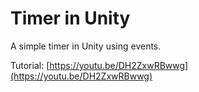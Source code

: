 
# Timer in Unity
 
A simple timer in Unity using events.

Tutorial: [https://youtu.be/DH2ZxwRBwwg](https://youtu.be/DH2ZxwRBwwg)
